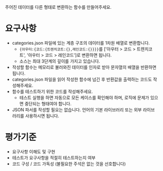 주어진 데이터를 다른 형태로 변환하는 함수를 만들어주세요.

# 요구사항
* categories.json 파일에 있는 계층 구조의 데이터를 1차원 배열로 변환합니다.
    * `{아우터:{코드:{트렌치코트:{},레인코드:{}}}}`를 ['아우터 > 코드 > 트렌치코트', '아우터 > 코드 > 레인코드']로 변환하면 됩니다.
    * 소스는 최대 3단계의 깊이를 가지고 있습니다.
* 작성할 함수는 메모리로 불러와진 데이터를 인자로 받아 문자열의 배열을 반환하면 됩니다.
* categories.json 파일을 읽어 작성한 함수에 넘긴 후 반환값을 출력하는 코드도 작성해주세요.
* 함수를 테스트하기 위한 코드를 작성해주세요.
    * 테스트 실행을 하면 자동으로 모든 케이스를 확인해야 하며, 로직에 문제가 있으면 중단되는 형태여야 합니다.
* JSON 파서를 작성할 필요는 없습니다. 언어의 기본 라이브러리 또는 외부 라이브러리를 사용하시면 됩니다.

# 평가기준
* 요구사항 이해도 및 구현
* 테스트가 요구사항을 적절히 테스트하는지 여부
* 코드 구성 / 코드 가독성 (불필요한 주석은 없는 것을 선호합니다)
